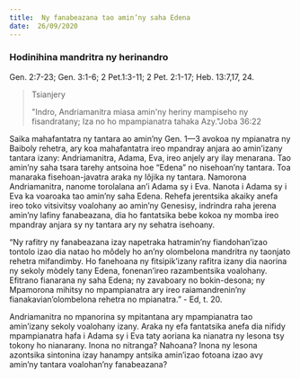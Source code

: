 ```yaml
---
title:  Ny fanabeazana tao amin’ny saha Edena
date:  26/09/2020
---
```


### Hodinihina mandritra ny herinandro
Gen. 2:7-23; Gen. 3:1-6; 2 Pet.1:3-11; 2 Pet. 2:1-17; Heb. 13:7,17, 24.

> <p>Tsianjery</p>
> "Indro, Andriamanitra miasa amin'ny heriny mampiseho ny fisandratany; Iza no ho mpampianatra tahaka Azy."Joba 36:22

Saika mahafantatra ny tantara ao amin’ny Gen. 1—3 avokoa ny mpianatra ny Baiboly rehetra, ary koa mahafantatra ireo mpandray anjara ao amin’izany tantara izany: Andriamanitra, Adama, Eva, ireo anjely ary ilay menarana. Tao amin’ny saha tsara tarehy antsoina hoe “Edena” no nisehoan’ny tantara. Toa manaraka fisehoan-javatra araka ny lôjika ny tantara. Namorona Andriamanitra, nanome torolalana an’i Adama sy i Eva. Nanota i Adama sy i Eva ka voaroaka tao amin’ny saha Edena. Rehefa jerentsika akaiky anefa ireo toko vitsivitsy voalohany ao amin’ny Genesisy, indrindra raha jerena amin’ny lafiny fanabeazana, dia ho fantatsika bebe kokoa ny momba ireo mpandray anjara sy ny tantara ary ny sehatra isehoany.

“Ny rafitry ny fanabeazana izay napetraka hatramin’ny fiandohan’izao tontolo izao dia natao ho môdely ho an’ny olombelona mandritra ny taonjato rehetra mifandimby. Ho fanehoana ny fitsipik’izany rafitra izany dia naorina ny sekoly mòdely tany Edena, fonenan’ireo razambentsika voalohany. Efitrano fianarana ny saha Edena; ny zavaboary no bokin-desona; ny Mpamorona mihitsy no mpampianatra ary ireo raiamandrenin’ny fianakavian’olombelona rehetra no mpianatra.” - Ed, t. 20.

Andriamanitra no mpanorina sy mpitantana ary mpampianatra tao amin’izany sekoly voalohany izany. Araka ny efa fantatsika anefa dia nifidy mpampianatra hafa i Adama sy i Eva taty aoriana ka nianatra ny lesona tsy tokony ho nianarany. Inona no nitranga? Nahoana? Inona ny lesona azontsika sintonina izay hanampy antsika amin’izao fotoana izao avy amin’ny tantara voalohan’ny fanabeazana?